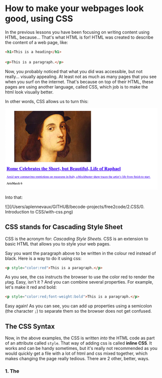 # How to make your webpages look good, using CSS

In the previous lessons you have been focusing on writing content using HTML, because... That's what HTML is for! HTML was created to describe the content of a web page, like:

```html
<h1>This is a heading</h1>

<p>This is a paragraph.</p>
```

 Now, you probably noticed that what you did was accessible, but not really... visually appealing. At least not as much as many pages that you see when you surf on the internet.  That's because on top of their HTML, these pages are using another language, called CSS, which job is to make the html look visually better.

In other words, CSS allows us to turn this:

![](./without-css.png)

Into that:

![](/Users/aplennevaux/GITHUB/becode-projects/free2code/2.CSS/0. Introduction to CSS/with-css.png)

## CSS stands for Cascading Style Sheet

CSS is the acronym for: *Cascading Style Sheets*. CSS is an extension to basic HTML that allows you to style your web pages.

Say you want the paragraph above to be written in the colour red instead of black. Here is a way to do it using css:

```html
<p style="color:red">This is a paragraph.</p>
```

As you see, the css instructs the browser to use the color red to render the `p`tag.  Easy, isn't it ?
And you can combine several properties. For example, let's make it red and bold:

```html
<p style="color:red;font-weight:bold">This is a paragraph.</p>
```

Easy again! As you can see, you can add up properties using a semicolon (the character `;`) to separate them so the browser does not get confused.

## The CSS Syntax

Now, in the above examples, the CSS is written *into* the HTML code as part of an attribute called `style`. That way of adding css is called **inline CSS**. It works and can be handy sometimes, but it's really not recommended as you would quickly get a file with a lot of html and css mixed together, which makes changing the page really tedious. There are 2 other, better, ways.

### 1. The <style> tag

The second, better way to add CSS onto an HTML page is to use an html tag: `<style>`and add your css into it. The above example would then be rewritten like this.

```html
<style>
p {
   font-family: Verdana, Arial, Helvetica, sans-serif;
   font-weight: bold;
   color: #FF0000;
}
</style>
```

Note that, in that case, the CSS instructions have to be above the relevant HTML code, as the browser needs to know how to style the html before it reads the html.

```html
<style>
p {
 font-family: Verdana, Arial, Helvetica, sans-serif;
 font-weight: bold;
 color: #FF0000;
}
</style>
<p>This is a really cool paragraph!</p>
```

There are many, many CSS properties. You don't have to study them or know them by heart. Usually, we tend to use often the same ones so through practice we remember them. And when we don't, we look at the documentation!

### 2. A Seperate file, ending with .css

In the above example we **embed the css code** directly into the page itself. This is fine for smaller projects or in situations where the styles you’re defining will only be used in a single page. But most websites have many pages;  it would be a hassle to have to copy and paste your CSS code into each page.

Besides the fact that you will be cluttering up your pages with the same CSS code, you also find yourself having to edit each of these pages if you want to make a style change. 

Fortunately, you can define/create your CSS styles in a separate file and then link it to the HTML page you want to apply the code to, using the `<link>` tag, which you need to put in the `<head>`tag.

```html
<link href="myFirstStyleSheet.css" rel="stylesheet"  type="text/css">
```

### Working with colours

### Playing with borders

